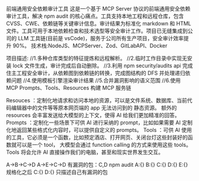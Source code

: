 前端通用安全依赖审计工具
这是一个基于 MCP Server 协议的前端通用安全依赖审计工具，解决 npm audit 的核心痛点。工具支持本地工程和远程仓库，包含 CVSS、CWE、依赖链等关键审计信息。审计结果为标准化 markdown 和 HTML 文件。工具可用于本地依赖检查和技术选型等安全审计工作。项目已无缝集成到公司的 LLM 工具链(目前是 vsCode)，服务于公司所有生产项目，安全审计效率提升 90%。
技术栈:NodeJS、MCPServer、Zod、GitLabAPI、Docker

项目描述:
//1.多种仓库类型的特征提炼和远程解析。
//2.临时工作目录中实现无安装 lock 文件生成，审计完成后自动删除。
//3.利用 npm security/audits api 完成住主工程安全审计，从依赖图到依赖链的转换，完成图结构的 DFS 并处理递归依赖问题
//4.使用模板引擎渲染审计结果
//5.合并漏洞影响的语义范围
//6.使用 MCP Prompts、Tools、Resources 构建 MCP 服务链

Resouces ：定制化地请求和访问本地的资源，可以是文件系统、数据库、当前代码编辑器中的文件等等原本网页端的 app 无法访问到的 静态资源。
额外的 resources 会丰富发送给大模型的上下文，使得 AI 给我们更加精准的回答。
Prompts ：定制化一些场景下可供 AI 进行采纳的 prompt，比如如果需要 AI 定制化地返回某些格式化内容时，可以提供自定义的 prompts。
Tools ：可供 AI 使用的工具，它必须是一个函数，比如预定酒店、打开网页、关闭台灯这些封装好的函数就可以是一个 tool，
大模型会通过 function calling 的方式来使用这些 tools。 Tools 将会允许 AI 直接操作我们的电脑，甚至和现实世界发生交互。

A->B->C->D
A->E->C->D 有漏洞的包：C,D
npm audit
A:{}
B:{}
C:{}
D:{}
E:{}
规格化之后
C:{}
D:{}
只描述自己有漏洞的包

